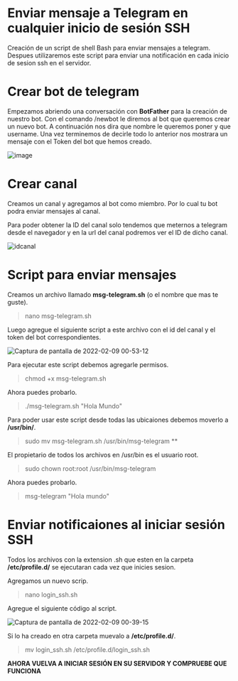 # Enviar mensaje a Telegram en cualquier inicio de sesión SSH
Creación de un script de shell Bash para enviar mensajes a telegram. Despues utilizaremos este script para enviar una notificación en cada inicio de sesion ssh en el servidor.
# Crear bot de telegram
Empezamos abriendo una conversación con **BotFather** para la creación de nuestro bot.
Con el comando /newbot  le diremos al bot que queremos crear un nuevo bot. A continuación nos dira que nombre le queremos poner y que username. Una vez terminemos de decirle todo lo anterior nos mostrara un mensaje con el Token del bot que hemos creado.

![image](https://user-images.githubusercontent.com/74573174/153090135-015ada08-522e-4661-83c8-b0d41308d04a.png)

# Crear canal 
Creamos un canal y agregamos al bot como miembro. Por lo cual tu bot podra enviar mensajes al canal. 

Para poder obtener la ID del canal solo tendemos que meternos a telegram desde el navegador y en la url del canal podremos ver el ID de dicho canal.

![idcanal](https://user-images.githubusercontent.com/74573174/153091401-ebce838a-b96f-4231-a3f9-ba0784a57cfe.png)

# Script para enviar mensajes
Creamos un archivo llamado **msg-telegram.sh** (o el nombre que mas te guste).

> nano msg-telegram.sh

Luego agregue el siguiente script a este archivo con el id del canal y el token del bot correspondientes.

![Captura de pantalla de 2022-02-09 00-53-12](https://user-images.githubusercontent.com/74573174/153095600-01cedb59-90ed-4106-92d0-f2ba1846eeb7.png)

Para ejecutar este script debemos agregarle permisos.

> chmod +x msg-telegram.sh

Ahora puedes probarlo.

> ./msg-telegram.sh "Hola Mundo"

Para poder usar este script desde todas las ubicaiones debemos moverlo a **/usr/bin/**.

> sudo mv msg-telegram.sh /usr/bin/msg-telegram **

El propietario de todos los archivos en /usr/bin es el usuario root.

> sudo chown root:root /usr/bin/msg-telegram

Ahora puedes probarlo.

> msg-telegram "Hola mundo"

# Enviar notificaiones al iniciar sesión SSH

Todos los archivos con la extension .sh que esten en la carpeta **/etc/profile.d/** se ejecutaran cada vez que inicies sesion.

Agregamos un nuevo scrip.

> nano login_ssh.sh

Agregue el siguiente código al script.

![Captura de pantalla de 2022-02-09 00-39-15](https://user-images.githubusercontent.com/74573174/153094187-82697897-cf66-4420-a5fb-2a49c6c83464.png)

Si lo ha creado en otra carpeta muevalo a **/etc/profile.d/**.

> mv login_ssh.sh /etc/profile.d/login_ssh.sh

**AHORA VUELVA A INICIAR SESIÓN EN SU SERVIDOR Y COMPRUEBE QUE FUNCIONA**

 

 
 
